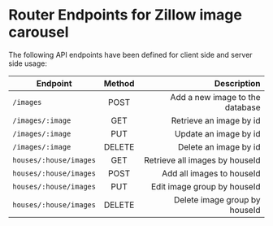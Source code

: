 # Router Endpoints for Zillow image carousel

The following API endpoints have been defined for
client side and server side usage:

| Endpoint      | Method        | Description  |
| ------------- |:-------------:| -----:|
| `/images` | POST | Add a new image to the database |
| `/images/:image` | GET | Retrieve an image by id |
| `/images/:image` | PUT | Update an image by id |
| `/images/:image` | DELETE | Delete an image by id |
| `houses/:house/images` | GET | Retrieve all images by houseId |
| `houses/:house/images` | POST | Add all images to houseId |
| `houses/:house/images` | PUT | Edit image group by houseId |
| `houses/:house/images` | DELETE | Delete image group by houseId |
